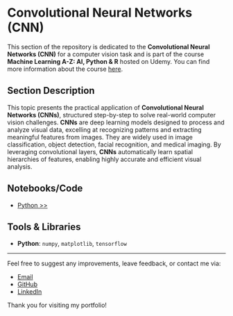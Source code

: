 # Convolutional Neural Networks (CNN)

This section of the repository is dedicated to the **Convolutional Neural Networks (CNN)** for a computer vision task and is part of the course **Machine Learning A-Z: AI, Python & R** hosted on Udemy. You can find more information about the course [here](https://www.udemy.com/course/machinelearning/).  

## **Section Description**  

This topic presents the practical application of **Convolutional Neural Networks (CNNs)**, structured step-by-step to solve real-world computer vision challenges. **CNNs** are deep learning models designed to process and analyze visual data, excelling at recognizing patterns and extracting meaningful features from images. They are widely used in image classification, object detection, facial recognition, and medical imaging. By leveraging convolutional layers, **CNNs** automatically learn spatial hierarchies of features, enabling highly accurate and efficient visual analysis.

## **Notebooks/Code**  

+ [Python >>](./01_Python/CNN_py.ipynb)

## **Tools & Libraries**  

+ **Python**: `numpy`, `matplotlib`, `tensorflow`

---

Feel free to suggest any improvements, leave feedback, or contact me via:
- [Email](mailto:daluchki@gmail.com)
- [GitHub](https://github.com/daluchkin)
- [LinkedIn](https://www.linkedin.com/in/dmitry-luchkin/)

Thank you for visiting my portfolio!

